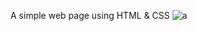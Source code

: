 A simple web page using HTML & CSS
![a](https://user-images.githubusercontent.com/85480387/202716509-e564a3a7-54d0-476f-aae5-eafca79ed4c8.jpg)

